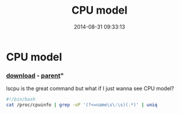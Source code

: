 ﻿---
pid:            5391
parent:         5390
children:       
poster:         greg zakharov
title:          CPU model
date:           2014-08-31 09:33:13
format:         bash
---

# CPU model

### [download](5391.sh) - [parent](5390.md)"

lscpu is the great command but what if I just wanna see CPU model?

```bash
#!/bin/bash
cat /proc/cpuinfo | grep -oP '(?<=name\s\:\s)(.*)' | uniq
```
